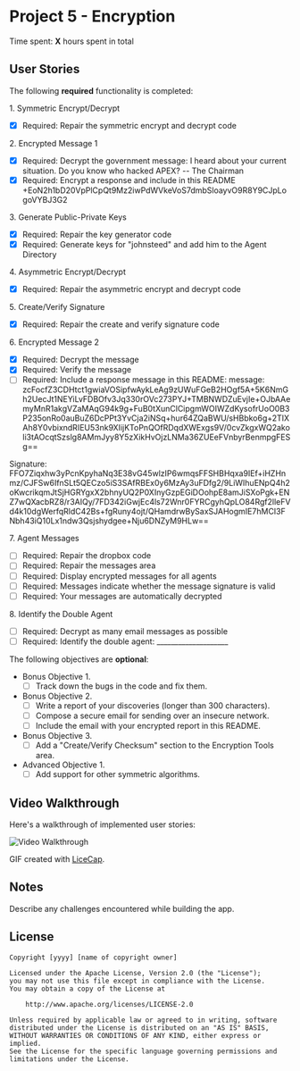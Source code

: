 # Project 5 - Encryption

Time spent: **X** hours spent in total

## User Stories

The following **required** functionality is completed:

1\. Symmetric Encrypt/Decrypt
  * [x]  Required: Repair the symmetric encrypt and decrypt code

2\. Encrypted Message 1
  * [x]  Required: Decrypt the government message:
  I heard about your current situation. Do you know who hacked APEX? -- The Chairman
  * [x]  Required: Encrypt a response and include in this README
  +EoN2h1bD20VpPlCpQt9Mz2iwPdWVkeVoS7dmbSloayvO9R8Y9CJpLogoVYBJ3G2

3\. Generate Public-Private Keys
  * [x]  Required: Repair the key generator code
  * [x]  Required: Generate keys for "johnsteed" and add him to the Agent Directory

4\. Asymmetric Encrypt/Decrypt
  * [x]  Required: Repair the asymmetric encrypt and decrypt code

5\. Create/Verify Signature
  * [x]  Required: Repair the create and verify signature code
  
6\. Encrypted Message 2
  * [x]  Required: Decrypt the message
  * [x]  Required: Verify the message
  * [ ]  Required: Include a response message in this README:
  message: zcFocfZ3CDHtct1gwiaVOSipfwAykLeAg9zUWuFGeB2HOgf5A+5K6NmGh2UecJt1NEYiLvFDBOfv3Jq330rOVc273PYJ+TMBNWDZuEvjIe+OJbAAemyMnR1akgVZaMAqG94k9g+FuB0tXunClCipgmWOIWZdKysofrUoO0B3P235onRo0auBuZ6DcPPt3YvCja2iNSq+hur64ZQaBWU/sHBbko6g+2TIXAh8Y0vbixndRIEU53nk9XIijKToPnQOfRDqdXWExgs9V/0cvZkgxWQ2akoli3tAOcqtSzslg8AMmJyy8Y5zXikHvOjzLNMa36ZUEeFVnbyrBenmpgFESg==

  Signature: FFO7Ziqxhw3yPcnKpyhaNq3E38vG45wlzIP6wmqsFFSHBHqxa9IEf+iHZHnmz/CJFSw6IfnSLt5QECzo5iS3SAfRBEx0y6MzAy3uFDfg2/9LiWIhuENpQ4h2oKwcrikqmJtSjHGRYgxX2bhnyUQ2P0XInyGzpEGiDOohpE8amJiSXoPgk+ENZ7wQXacbRZ8/r3AIQy/7FD342iGwjEc4ls72Wnr0FYRCgyhQpLO84Rgf2lleFVd4k10dgWerfqRldC42Bs+fgRuny4ojt/QHamdrwBySaxSJAHogmIE7hMCI3FNbh43iQ10Lx1ndw3Qsjshydgee+Nju6DNZyM9HLw==

7\. Agent Messages
  * [ ]  Required: Repair the dropbox code
  * [ ]  Required: Repair the messages area
  * [ ]  Required: Display encrypted messages for all agents
  * [ ]  Required: Messages indicate whether the message signature is valid
  * [ ]  Required: Your messages are automatically decrypted

8\. Identify the Double Agent
  * [ ]  Required: Decrypt as many email messages as possible
  * [ ]  Required: Identify the double agent: ____________________

The following objectives are **optional**:

* Bonus Objective 1\.
  * [ ]  Track down the bugs in the code and fix them.

* Bonus Objective 2\.
  * [ ]  Write a report of your discoveries (longer than 300 characters).
  * [ ]  Compose a secure email for sending over an insecure network.
  * [ ]  Include the email with your encrypted report in this README.

* Bonus Objective 3\.
  * [ ]  Add a "Create/Verify Checksum" section to the Encryption Tools area.

* Advanced Objective 1\.
  * [ ]  Add support for other symmetric algorithms.

## Video Walkthrough

Here's a walkthrough of implemented user stories:

<img src='http://i.imgur.com/link/to/your/gif/file.gif' title='Video Walkthrough' width='' alt='Video Walkthrough' />

GIF created with [LiceCap](http://www.cockos.com/licecap/).

## Notes

Describe any challenges encountered while building the app.

## License

    Copyright [yyyy] [name of copyright owner]

    Licensed under the Apache License, Version 2.0 (the "License");
    you may not use this file except in compliance with the License.
    You may obtain a copy of the License at

        http://www.apache.org/licenses/LICENSE-2.0

    Unless required by applicable law or agreed to in writing, software
    distributed under the License is distributed on an "AS IS" BASIS,
    WITHOUT WARRANTIES OR CONDITIONS OF ANY KIND, either express or implied.
    See the License for the specific language governing permissions and
    limitations under the License.
